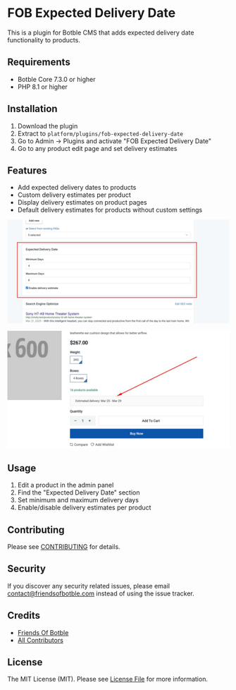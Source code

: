 # FOB Expected Delivery Date

This is a plugin for Botble CMS that adds expected delivery date functionality to products.

## Requirements

- Botble Core 7.3.0 or higher
- PHP 8.1 or higher

## Installation

1. Download the plugin
2. Extract to `platform/plugins/fob-expected-delivery-date`
3. Go to Admin -> Plugins and activate "FOB Expected Delivery Date"
4. Go to any product edit page and set delivery estimates

## Features

- Add expected delivery dates to products
- Custom delivery estimates per product
- Display delivery estimates on product pages
- Default delivery estimates for products without custom settings


![Screenshot](./art/1.jpeg)

![Screenshot](./art/2.jpeg)  

## Usage

1. Edit a product in the admin panel
2. Find the "Expected Delivery Date" section
3. Set minimum and maximum delivery days
4. Enable/disable delivery estimates per product

## Contributing

Please see [CONTRIBUTING](CONTRIBUTING.md) for details.

## Security

If you discover any security related issues, please email contact@friendsofbotble.com instead of using the issue tracker.

## Credits

- [Friends Of Botble](https://github.com/FriendsOfBotble)
- [All Contributors](../../contributors)

## License

The MIT License (MIT). Please see [License File](LICENSE) for more information. 
